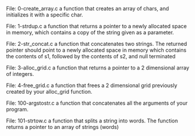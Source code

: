 File: 0-create_array.c a function that creates an array of chars, and initializes it with a specific char.

File: 1-strdup.c a function that returns a pointer to a newly allocated space in memory, which contains a copy of the string given as a parameter.

File: 2-str_concat.c a function that concatenates two strings. The returned pointer should point to a newly allocated space in memory which contains the contents of s1, followed by the contents of s2, and null terminated

File: 3-alloc_grid.c a function that returns a pointer to a 2 dimensional array of integers.

File: 4-free_grid.c a function that frees a 2 dimensional grid previously created by your alloc_grid function.

File: 100-argstostr.c a function that concatenates all the arguments of your program.

File: 101-strtow.c a function that splits a string into words. The function returns a pointer to an array of strings (words)
